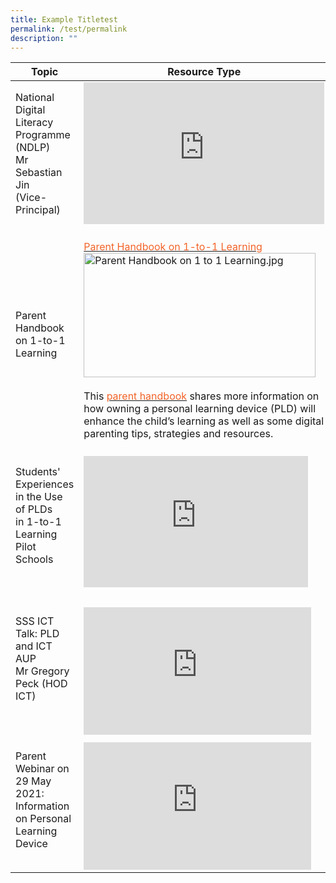 ```yaml
---
title: Example Titletest
permalink: /test/permalink
description: ""
---
```

<table class="tg">
<thead>
  <tr>
    <th class="tg-82dz">Topic</th>
    <th class="tg-t0cp">Resource Type</th>
  </tr>
</thead>
<tbody>
  <tr>
    <td class="tg-89q2">National Digital Literacy Programme (NDLP)<br>Mr Sebastian Jin<br>(Vice-Principal)</td>
    <td class="tg-cird"><iframe style="width: 385px; height: 227px;" allowfullscreen="" allow="accelerometer; autoplay; clipboard-write; encrypted-media; gyroscope; picture-in-picture" frameborder="0" src="https://www.youtube.com/embed/oguX5EWNIno" height="270" width="480"></iframe><br></td>
  </tr>
  <tr>
    <td class="tg-89q2">Parent Handbook on 1-to-1 Learning </td>
    <td class="tg-hh1x"><br><a href="/files/Parent%20Handbook%20I%20on%201_1%20Learning.pdf"><span style="text-decoration:none;color:#F26429">Parent Handbook on 1-to-1 Learning</span></a><img height="199" width="371" alt="Parent Handbook on 1 to 1 Learning.jpg" src="https://serangoonsec.moe.edu.sg/qql/slot/u179/Parents%20&amp;%20Students/NDLP/Parent%20Handbook%20on%201%20to%201%20Learning.jpg"><br><br>This <a href="/files/Parent%20Handbook%20I%20on%201_1%20Learning.pdf"><span style="text-decoration:none;color:#F26429">parent handbook</span></a> shares more information on how owning a personal learning device (PLD) will enhance the child’s learning as well as some digital parenting tips, strategies and resources<span style="color:#212121">. </span><span style="color:#222"> </span></td>
  </tr>
  <tr>
    <td class="tg-89q2">Students' Experiences in the Use of PLDs <br>in 1-to-1 Learning Pilot Schools</td>
    <td class="tg-d687"> <br><iframe width="359" height="210" src="https://www.youtube.com/embed/atVkNBXMVnY" title="Digital Literacy – Students’ Voxpop" frameborder="0" allow="accelerometer; autoplay; clipboard-write; encrypted-media; gyroscope; picture-in-picture" allowfullscreen></iframe></td>
  </tr>
  <tr>
    <td class="tg-d687"> </td>
    <td class="tg-d687"> </td>
  </tr>
  <tr>
    <td class="tg-89q2">SSS ICT Talk: PLD and ICT AUP <br>Mr Gregory Peck (HOD ICT)<br><br></td>
    <td class="tg-d687"> <br><iframe width="364" height="204" src="https://www.youtube.com/embed/MOhvczpG0VM" title="SSS ICT Talk" frameborder="0" allow="accelerometer; autoplay; clipboard-write; encrypted-media; gyroscope; picture-in-picture" allowfullscreen></iframe></td>
  </tr>
  <tr>
    <td class="tg-d687"> </td>
    <td class="tg-d687"> </td>
  </tr>
  <tr>
    <td class="tg-89q2">Parent Webinar on 29 May 2021: Information on Personal Learning Device<br><br></td>
    <td class="tg-d687"><iframe width="364" height="204" src="https://www.youtube.com/embed/W_Ni0t4tdDc" title="NDLP Information on Personal Learning Device" frameborder="0" allow="accelerometer; autoplay; clipboard-write; encrypted-media; gyroscope; picture-in-picture" allowfullscreen></iframe></td>
  </tr>
</tbody>
</table>